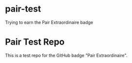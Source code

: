 # pair-test
Trying to earn the Pair Extraordinaire badge


# Pair Test Repo

This is a test repo for the GitHub badge "Pair Extraordinaire".
